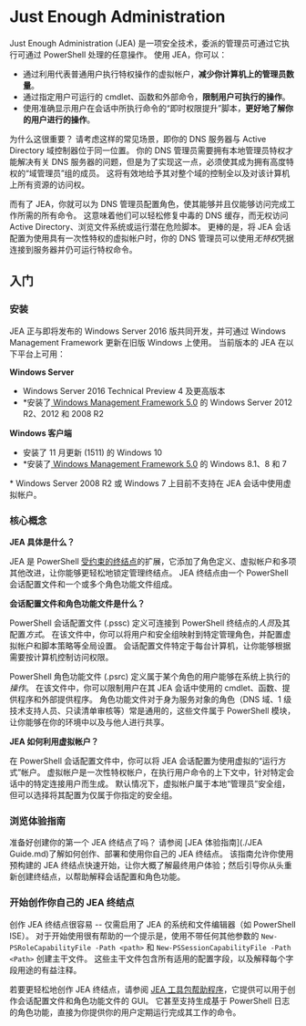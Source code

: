 # Just Enough Administration
Just Enough Administration (JEA) 是一项安全技术，委派的管理员可通过它执行可通过 PowerShell 处理的任意操作。
使用 JEA，你可以：
- 通过利用代表普通用户执行特权操作的虚拟帐户，**减少你计算机上的管理员数量**。
- 通过指定用户可运行的 cmdlet、函数和外部命令，**限制用户可执行的操作**。
- 使用准确显示用户在会话中所执行命令的“即时权限提升”脚本，**更好地了解你的用户进行的操作**。

为什么这很重要？
请考虑这样的常见场景，即你的 DNS 服务器与 Active Directory 域控制器位于同一位置。
你的 DNS 管理员需要拥有本地管理员特权才能解决有关 DNS 服务器的问题，但是为了实现这一点，必须使其成为拥有高度特权的“域管理员”组的成员。
这将有效地给予其对整个域的控制全以及对该计算机上所有资源的访问权。

而有了 JEA，你就可以为 DNS 管理员配置角色，使其能够并且仅能够访问完成工作所需的所有命令。
这意味着他们可以轻松修复中毒的 DNS 缓存，而无权访问 Active Directory、浏览文件系统或运行潜在危险脚本。
更棒的是，将 JEA 会话配置为使用具有一次性特权的虚拟帐户时，你的 DNS 管理员可以使用*无特权*凭据连接到服务器并仍可运行特权命令。

## 入门

### 安装
JEA 正与即将发布的 Windows Server 2016 版共同开发，并可通过 Windows Management Framework 更新在旧版 Windows 上使用。
当前版本的 JEA 在以下平台上可用：

**Windows Server**
- Windows Server 2016 Technical Preview 4 及更高版本
- \*安装了[ Windows Management Framework 5.0](https://www.microsoft.com/en-us/download/details.aspx?id=50395) 的 Windows Server 2012 R2、2012 和 2008 R2

**Windows 客户端**
- 安装了 11 月更新 (1511) 的 Windows 10
- \*安装了[ Windows Management Framework 5.0](https://www.microsoft.com/en-us/download/details.aspx?id=50395) 的 Windows 8.1、8 和 7

\* Windows Server 2008 R2 或 Windows 7 上目前不支持在 JEA 会话中使用虚拟帐户。


### 核心概念
**JEA 具体是什么？**

JEA 是 PowerShell [受约束的终结点](http://blogs.technet.com/b/heyscriptingguy/archive/2014/03/31/introduction-to-powershell-endpoints.aspx)的扩展，它添加了角色定义、虚拟帐户和多项其他改进，让你能够更轻松地锁定管理终结点。
JEA 终结点由一个 PowerShell 会话配置文件和一个或多个角色功能文件组成。

**会话配置文件和角色功能文件是什么？**

PowerShell 会话配置文件 (.pssc) 定义可连接到 PowerShell 终结点的*人员*及其配置*方式*。
在该文件中，你可以将用户和安全组映射到特定管理角色，并配置虚拟帐户和脚本策略等全局设置。
会话配置文件特定于每台计算机，让你能够根据需要按计算机控制访问权限。

PowerShell 角色功能文件 (.psrc) 定义属于某个角色的用户能够在系统上执行的*操作*。
在该文件中，你可以限制用户在其 JEA 会话中使用的 cmdlet、函数、提供程序和外部提供程序。
角色功能文件对于身为服务对象的角色（DNS 域、1 级技术支持人员、只读清单审核等）常是通用的，这些文件属于 PowerShell 模块，让你能够在你的环境中以及与他人进行共享。

**JEA 如何利用虚拟帐户？**

在 PowerShell 会话配置文件中，你可以将 JEA 会话配置为使用虚拟的“运行方式”帐户。
虚拟帐户是一次性特权帐户，在执行用户命令的上下文中，针对特定会话中的特定连接用户而生成。
默认情况下，虚拟帐户属于本地“管理员”安全组，但可以选择将其配置为仅属于你指定的安全组。

### 浏览体验指南
准备好创建你的第一个 JEA 终结点了吗？
请参阅 [JEA 体验指南](./JEA Guide.md)了解如何创作、部署和使用你自己的 JEA 终结点。
该指南允许你使用预构建的 JEA 终结点快速开始，让你大概了解最终用户体验；然后引导你从头重新创建终结点，以帮助解释会话配置和角色功能。

### 开始创作你自己的 JEA 终结点
创作 JEA 终结点很容易 -- 仅需启用了 JEA 的系统和文件编辑器（如 PowerShell ISE）。
对于开始使用很有帮助的一个提示是，使用不带任何其他参数的 `New-PSRoleCapabilityFile -Path <path>` 和 `New-PSSessionCapabilityFile -Path <Path>` 创建主干文件。
这些主干文件包含所有适用的配置字段，以及解释每个字段用途的有益注释。 

若要更轻松地创作 JEA 终结点，请参阅 [JEA 工具包帮助程序](http://blogs.technet.com/b/privatecloud/archive/2015/12/20/introducing-the-updated-jea-helper-tool.aspx)，它提供可以用于创作会话配置文件和角色功能文件的 GUI。
它甚至支持生成基于 PowerShell 日志的角色功能，直接为你提供你的用户定期运行完成其工作的命令。


<!--HONumber=Jun16_HO1-->


